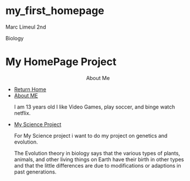 # my_first_homepage
 Marc Limeul 2nd  
<head> Biology
</head>
<br
<hr>
<h1> My HomePage Project </h1>
<p> <center> About Me </center></p>
<a
<body bgcolor= "Blue" >
</body>
<!DOCTYPE html>
<html>
<head>
<link rel="stylesheet" type="text/css" href="css/navigation_bar.css">
<meta name="description" content="Navigation Bar Example">
<meta name="keywords" content="html,css,school,project,science,computers,technology">
<meta name="author" content="Ryan Kelley">
</head>
<body>
<ul>
<li><a href="index.html">Return Home</a></li>
<li><a href="about_me.html">About ME</a></li><p> <font color> I am 13 years old I like Video Games, play soccer, and binge watch netflix. </font</P>
<li><a href="science.html">My Science Project</a></li><p> For My Science project i want  to do my project on genetics and evolution. 
 
 
 The Evolution  theory in biology says that the various types of plants, animals, and other living things on Earth have their birth   in other  types and that the little differences are due to modifications or adaptions  in past generations.  </P>
</ul>


</body>
</html>
